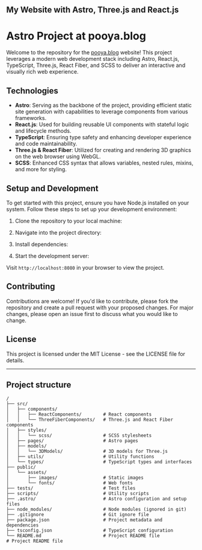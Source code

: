 My Website with Astro, Three.js and React.js
---
# Astro Project at pooya.blog

Welcome to the repository for the [pooya.blog](https://pooya.blog) website! This project leverages a modern web development stack including Astro, React.js, TypeScript, Three.js, React Fiber, and SCSS to deliver an interactive and visually rich web experience.

## Technologies

- **Astro**: Serving as the backbone of the project, providing efficient static site generation with capabilities to leverage components from various frameworks.
- **React.js**: Used for building reusable UI components with stateful logic and lifecycle methods.
- **TypeScript**: Ensuring type safety and enhancing developer experience and code maintainability.
- **Three.js & React Fiber**: Utilized for creating and rendering 3D graphics on the web browser using WebGL.
- **SCSS**: Enhanced CSS syntax that allows variables, nested rules, mixins, and more for styling.

## Setup and Development

To get started with this project, ensure you have Node.js installed on your system. Follow these steps to set up your development environment:

1. Clone the repository to your local machine:


2. Navigate into the project directory:

3. Install dependencies:

4. Start the development server:

Visit `http://localhost:8080` in your browser to view the project.

## Contributing

Contributions are welcome! If you'd like to contribute, please fork the repository and create a pull request with your proposed changes. For major changes, please open an issue first to discuss what you would like to change.

## License

This project is licensed under the MIT License - see the LICENSE file for details.

--- 


## Project structure
```
/
├── src/
│   ├── components/
│   │   ├── ReactComponents/        # React components
│   │   └── ThreeFiberComponents/   # Three.js and React Fiber components
│   ├── styles/
│   │   └── scss/                   # SCSS stylesheets
│   ├── pages/                      # Astro pages
│   ├── models/
│   │   └── 3DModels/               # 3D models for Three.js
│   ├── utils/                      # Utility functions
│   └── types/                      # TypeScript types and interfaces
├── public/
│   └── assets/
│       ├── images/                 # Static images
│       └── fonts/                  # Web fonts
├── tests/                          # Test files
├── scripts/                        # Utility scripts
├── .astro/                         # Astro configuration and setup files
├── node_modules/                   # Node modules (ignored in git)
├── .gitignore                      # Git ignore file
├── package.json                    # Project metadata and dependencies
├── tsconfig.json                   # TypeScript configuration
└── README.md                       # Project README file
# Project README file

```
